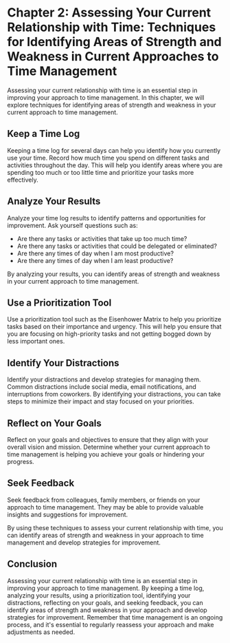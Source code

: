 Chapter 2: Assessing Your Current Relationship with Time: Techniques for Identifying Areas of Strength and Weakness in Current Approaches to Time Management
============================================================================================================================================================

Assessing your current relationship with time is an essential step in improving your approach to time management. In this chapter, we will explore techniques for identifying areas of strength and weakness in your current approach to time management.

Keep a Time Log
---------------

Keeping a time log for several days can help you identify how you currently use your time. Record how much time you spend on different tasks and activities throughout the day. This will help you identify areas where you are spending too much or too little time and prioritize your tasks more effectively.

Analyze Your Results
--------------------

Analyze your time log results to identify patterns and opportunities for improvement. Ask yourself questions such as:

* Are there any tasks or activities that take up too much time?
* Are there any tasks or activities that could be delegated or eliminated?
* Are there any times of day when I am most productive?
* Are there any times of day when I am least productive?

By analyzing your results, you can identify areas of strength and weakness in your current approach to time management.

Use a Prioritization Tool
-------------------------

Use a prioritization tool such as the Eisenhower Matrix to help you prioritize tasks based on their importance and urgency. This will help you ensure that you are focusing on high-priority tasks and not getting bogged down by less important ones.

Identify Your Distractions
--------------------------

Identify your distractions and develop strategies for managing them. Common distractions include social media, email notifications, and interruptions from coworkers. By identifying your distractions, you can take steps to minimize their impact and stay focused on your priorities.

Reflect on Your Goals
---------------------

Reflect on your goals and objectives to ensure that they align with your overall vision and mission. Determine whether your current approach to time management is helping you achieve your goals or hindering your progress.

Seek Feedback
-------------

Seek feedback from colleagues, family members, or friends on your approach to time management. They may be able to provide valuable insights and suggestions for improvement.

By using these techniques to assess your current relationship with time, you can identify areas of strength and weakness in your approach to time management and develop strategies for improvement.

Conclusion
----------

Assessing your current relationship with time is an essential step in improving your approach to time management. By keeping a time log, analyzing your results, using a prioritization tool, identifying your distractions, reflecting on your goals, and seeking feedback, you can identify areas of strength and weakness in your approach and develop strategies for improvement. Remember that time management is an ongoing process, and it's essential to regularly reassess your approach and make adjustments as needed.
